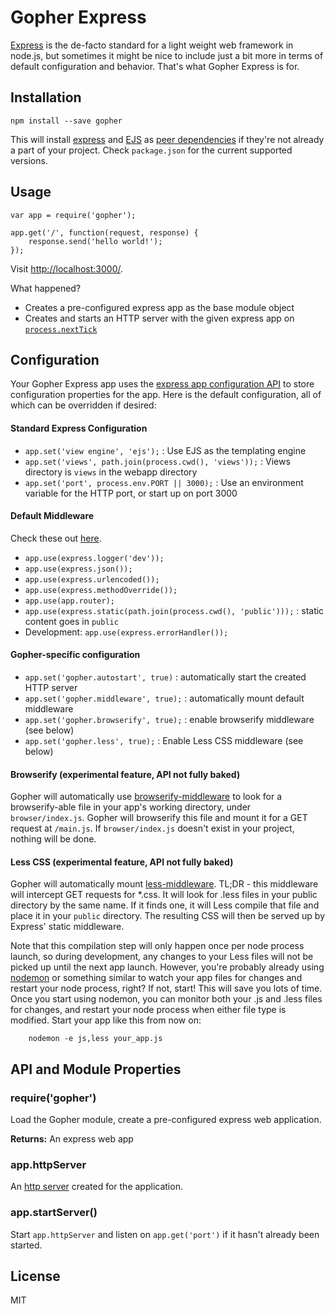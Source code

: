 # Gopher Express

[Express](http://expressjs.com) is the de-facto standard for a light weight web framework in node.js, but sometimes it might be nice to include just a bit more in terms of default configuration and behavior. That's what Gopher Express is for.

## Installation

    npm install --save gopher

This will install [express](http://expressjs.com) and [EJS](https://github.com/visionmedia/ejs) as [peer dependencies](http://blog.nodejs.org/2013/02/07/peer-dependencies/) if they're not already a part of your project.  Check `package.json` for the current supported versions.

## Usage

    var app = require('gopher');

    app.get('/', function(request, response) {
        response.send('hello world!');
    });

Visit [http://localhost:3000/](http://localhost:3000/).

What happened?

* Creates a pre-configured express app as the base module object
* Creates and starts an HTTP server with the given express app on [`process.nextTick`](http://nodejs.org/api/process.html#process_process_nexttick_callback)

## Configuration

Your Gopher Express app uses the [express app configuration API](http://expressjs.com/api.html#app.set) to store configuration properties for the app.  Here is the default configuration, all of which can be overridden if desired:

#### Standard Express Configuration
* `app.set('view engine', 'ejs');` : Use EJS as the templating engine
* `app.set('views', path.join(process.cwd(), 'views'));` : Views directory is `views` in the webapp directory
* `app.set('port', process.env.PORT || 3000);` : Use an environment variable for the HTTP port, or start up on port 3000

#### Default Middleware
Check these out [here](http://expressjs.com/api.html#middleware).

* `app.use(express.logger('dev'));`
* `app.use(express.json());`
* `app.use(express.urlencoded());`
* `app.use(express.methodOverride());`
* `app.use(app.router);`
* `app.use(express.static(path.join(process.cwd(), 'public')));` : static content goes in `public`
* Development: `app.use(express.errorHandler());`

#### Gopher-specific configuration
* `app.set('gopher.autostart', true)` : automatically start the created HTTP server
* `app.set('gopher.middleware', true);` : automatically mount default middleware
* `app.set('gopher.browserify', true);` : enable browserify middleware (see below)
* `app.set('gopher.less', true);` : Enable Less CSS middleware (see below)

#### Browserify (experimental feature, API not fully baked)
Gopher will automatically use [browserify-middleware](https://github.com/ForbesLindesay/browserify-middleware) to look for a browserify-able file in your app's working directory, under `browser/index.js`. Gopher will browserify this file and mount it for a GET request at `/main.js`. If `browser/index.js` doesn't exist in your project, nothing will be done.

#### Less CSS (experimental feature, API not fully baked)
Gopher will automatically mount [less-middleware](https://github.com/emberfeather/less.js-middleware).  TL;DR - this middleware will intercept GET requests for *.css.  It will look for .less files in your public directory by the same name. If it finds one, it will Less compile that file and place it in your `public` directory.  The resulting CSS will then be served up by Express' static middleware.

Note that this compilation step will only happen once per node process launch, so during development, any changes to your Less files will not be picked up until the next app launch.  However, you're probably already using [nodemon](https://github.com/remy/nodemon) or something similar to watch your app files for changes and restart your node process, right? If not, start! This will save you lots of time.  Once you start using nodemon, you can monitor both your .js and .less files for changes, and restart your node process when either file type is modified. Start your app like this from now on:

        nodemon -e js,less your_app.js

## API and Module Properties

### require('gopher')

Load the Gopher module, create a pre-configured express web application.

__Returns:__ An express web app

### app.httpServer

An [http server](http://nodejs.org/api/http.html#http_class_http_server) created for the application.

### app.startServer()

Start `app.httpServer` and listen on `app.get('port')` if it hasn't already been started.

## License

MIT
